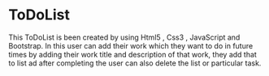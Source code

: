 # ToDoList
This ToDoList is been created by using Html5 , Css3 , JavaScript and Bootstrap. In this user can add their work which they want to do in future times by adding their work title and description of that work, they add that to list ad after completing the user can also delete the list or particular task.
